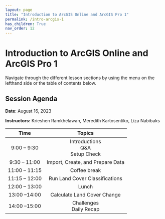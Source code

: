 ```yaml
---
layout: page
title: "Introduction to ArcGIS Online and ArcGIS Pro 1"
permalink: /intro-arcgis-1
has_children: True
nav_order: 12
---
```


# Introduction to ArcGIS Online and ArcGIS Pro 1

Navigate through the different lesson sections by using the menu on the lefthand side or the table of contents below.

## Session Agenda

**Date**: August 16, 2023

**Instructors:** Krieshen Ramkhelawan, Meredith Kartosentiko, Liza Nabibaks


|Time           |  Topics       |
|:-------------:|:-------------:|
| 9:00 – 9:30   | Introductions <br> Q&A <br> Setup Check |
| 9:30 – 11:00  | Import, Create, and Prepare Data |
| 11:00 – 11:15 | Coffee break |
| 11:15 – 12:00 | Run Land Cover Classifications |
| 12:00 – 13:00 | Lunch |
| 13:00 –14:00  | Calculate Land Cover Change |
| 14:00 –15:00  | Challenges <br> Daily Recap |
